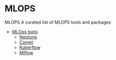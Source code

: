 # MLOPS
MLOPS 
A curated list of MLOPS tools and packages


- [MLOps tools]()
    - [Neptune](https://neptune.ai/)
    - [Comet](https://www.comet.com/)
    - [Kuberflow](https://www.kubeflow.org/)
    - [Mlflow](https://mlflow.org/)
